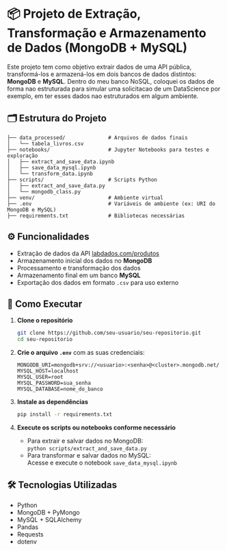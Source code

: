 
# 📦 Projeto de Extração, Transformação e Armazenamento de Dados (MongoDB + MySQL)

Este projeto tem como objetivo extrair dados de uma API pública, transformá-los e armazená-los em dois bancos de dados distintos: **MongoDB** e **MySQL**. 
Dentro do meu banco NoSQL, coloquei os dados de forma nao estruturada para simular uma solicitacao de um DataScience por exemplo, em ter esses dados nao estruturados em algum ambiente.

## 🗂 Estrutura do Projeto

```
├── data_processed/              # Arquivos de dados finais
│   └── tabela_livros.csv
├── notebooks/                   # Jupyter Notebooks para testes e exploração
│   ├── extract_and_save_data.ipynb
│   ├── save_data_mysql.ipynb
│   └── transform_data.ipynb
├── scripts/                     # Scripts Python
│   ├── extract_and_save_data.py
│   └── mongodb_class.py
├── venv/                        # Ambiente virtual
├── .env                         # Variáveis de ambiente (ex: URI do MongoDB e MySQL)
├── requirements.txt             # Bibliotecas necessárias
```

## ⚙️ Funcionalidades

- Extração de dados da API [labdados.com/produtos](https://labdados.com/produtos)
- Armazenamento inicial dos dados no **MongoDB**
- Processamento e transformação dos dados
- Armazenamento final em um banco **MySQL**
- Exportação dos dados em formato `.csv` para uso externo

## 🚀 Como Executar

1. **Clone o repositório**  
   ```bash
   git clone https://github.com/seu-usuario/seu-repositorio.git
   cd seu-repositorio
   ```

2. **Crie o arquivo `.env`** com as suas credenciais:
   ```env
   MONGODB_URI=mongodb+srv://<usuario>:<senha>@<cluster>.mongodb.net/
   MYSQL_HOST=localhost
   MYSQL_USER=root
   MYSQL_PASSWORD=sua_senha
   MYSQL_DATABASE=nome_do_banco
   ```

3. **Instale as dependências**  
   ```bash
   pip install -r requirements.txt
   ```

4. **Execute os scripts ou notebooks conforme necessário**  
   - Para extrair e salvar dados no MongoDB:  
     `python scripts/extract_and_save_data.py`  
   - Para transformar e salvar dados no MySQL:  
     Acesse e execute o notebook `save_data_mysql.ipynb`

## 🛠 Tecnologias Utilizadas

- Python
- MongoDB + PyMongo
- MySQL + SQLAlchemy
- Pandas
- Requests
- dotenv

